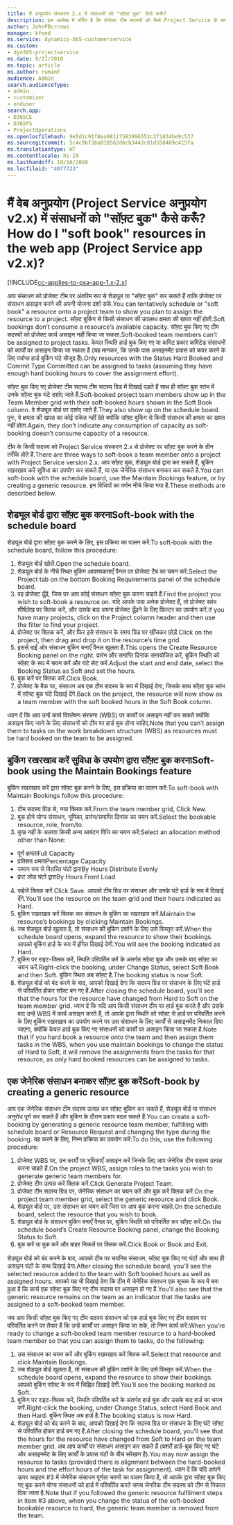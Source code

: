 ```yaml
---
title: मैं अनुप्रयोग संस्करण 2.x में संसाधनों को "सॉफ़्ट बुक" कैसे करूँ?
description: इस आलेख में वर्णित है कि प्रोजेक्ट टीम सदस्यों को कैसे Project Service के साथ सॉफ़्ट बुक किया जा सकता है.
author: JohnPBurrows
manager: kfend
ms.service: dynamics-365-customerservice
ms.custom:
- dyn365-projectservice
ms.date: 8/21/2018
ms.topic: article
ms.author: rumant
audience: Admin
search.audienceType:
- admin
- customizer
- enduser
search.app:
- D365CE
- D365PS
- ProjectOperations
ms.openlocfilehash: 9e5d1c91f8ea98117583996552c2f2834be9c537
ms.sourcegitcommit: 5c4c9bf3ba018562d6cb3443c01d550489c415fa
ms.translationtype: HT
ms.contentlocale: hi-IN
ms.lasthandoff: 10/16/2020
ms.locfileid: "4077723"
---
```

# <a name="how-do-i-soft-book-resources-in-the-web-app-project-service-app-v2x"></a><span data-ttu-id="adc21-103">मैं वेब अनुप्रयोग (Project Service अनुप्रयोग v2.x) में संसाधनों को "सॉफ़्ट बुक" कैसे करूँ?</span><span class="sxs-lookup"><span data-stu-id="adc21-103">How do I "soft book" resources in the web app (Project Service app v2.x)?</span></span>

[!INCLUDE[cc-applies-to-psa-app-1.x-2.x](../includes/cc-applies-to-psa-app-1x-2x.md)]

<span data-ttu-id="adc21-104">आप संसाधन को प्रोजेक्ट टीम पर अंतरिम रूप से शेड्यूल या "सॉफ़्ट बुक" कर सकते हैं ताकि प्रोजेक्ट पर संसाधन असाइन करने की अपनी योजना दर्शा सकें.</span><span class="sxs-lookup"><span data-stu-id="adc21-104">You can tentatively schedule or "soft book" a resource onto a project team to show you plan to assign the resource to a project.</span></span> <span data-ttu-id="adc21-105">सॉफ़्ट बुकिंग से किसी संसाधन की उपलब्ध क्षमता की खपत नहीं होती.</span><span class="sxs-lookup"><span data-stu-id="adc21-105">Soft bookings don’t consume a resource’s available capacity.</span></span> <span data-ttu-id="adc21-106">सॉफ़्ट बुक किए गए टीम सदस्यों को प्रोजेक्ट कार्य असाइन नहीं किया जा सकता.</span><span class="sxs-lookup"><span data-stu-id="adc21-106">Soft-booked team members can’t be assigned to project tasks.</span></span> <span data-ttu-id="adc21-107">केवल स्थिति हार्ड बुक किए गए या कमिट प्रकार कमिटेड संसाधनों को कार्यों पर असाइन किया जा सकता है (यह मानकर, कि उनके पास असाइनमेंट प्रयास को कवर करने के लिए पर्याप्त हार्ड बुकिंग घंटे मौजूद हैं).</span><span class="sxs-lookup"><span data-stu-id="adc21-107">Only resources with the Status Hard Booked and Commit Type Committed can be assigned to tasks (assuming they have enough hard booking hours to cover the assignment effort).</span></span>

<span data-ttu-id="adc21-108">सॉफ़्ट बुक किए गए प्रोजेक्ट टीम सदस्य टीम सदस्य ग्रिड में दिखाई पड़ते हैं साथ ही सॉफ़्ट बुक स्तंभ में उनके सॉफ़्ट बुक घंटे दर्शाए जाते हैं.</span><span class="sxs-lookup"><span data-stu-id="adc21-108">Soft-booked project team members show up in the Team Member grid with their soft-booked hours shown in the Soft Book column.</span></span> <span data-ttu-id="adc21-109">वे शेड्यूल बोर्ड पर दर्शाए जाते हैं.</span><span class="sxs-lookup"><span data-stu-id="adc21-109">They also show up on the schedule board.</span></span> <span data-ttu-id="adc21-110">पुनः, वे क्षमता की खपत का कोई संकेत नहीं देते क्योंकि सॉफ़्ट बुकिंग से किसी संसाधन की क्षमता का खपत नहीं होता.</span><span class="sxs-lookup"><span data-stu-id="adc21-110">Again, they don’t indicate any consumption of capacity as soft-booking doesn’t consume capacity of a resource.</span></span>

<span data-ttu-id="adc21-111">टीम के किसी सदस्य को Project Service संस्करण 2.x से प्रोजेक्ट पर सॉफ़्ट बुक करने के तीन तरीके होते हैं.</span><span class="sxs-lookup"><span data-stu-id="adc21-111">There are three ways to soft-book a team member onto a project with Project Service version 2.x.</span></span> <span data-ttu-id="adc21-112">आप सॉफ़्ट बुक, शेड्यूल बोर्ड द्वारा कर सकते हैं, बुकिंग रखरखाव करें सुविधा का उपयोग कर सकते हैं, या एक जेनेरिक संसाधन बनाकर कर सकते है.</span><span class="sxs-lookup"><span data-stu-id="adc21-112">You can soft-book with the schedule board, use the Maintain Bookings feature, or by creating a generic resource.</span></span> <span data-ttu-id="adc21-113">इन विधियों का वर्णन नीचे किया गया है.</span><span class="sxs-lookup"><span data-stu-id="adc21-113">These methods are described below.</span></span>

## <a name="soft-book-with-the-schedule-board"></a><span data-ttu-id="adc21-114">शेड्यूल बोर्ड द्वारा सॉफ़्ट बुक करना</span><span class="sxs-lookup"><span data-stu-id="adc21-114">Soft-book with the schedule board</span></span>

<span data-ttu-id="adc21-115">शेड्यूल बोर्ड द्वारा सॉफ़्ट बुक करने के लिए, इस प्रक्रिया का पालन करें:</span><span class="sxs-lookup"><span data-stu-id="adc21-115">To soft-book with the schedule board, follow this procedure:</span></span> 
1. <span data-ttu-id="adc21-116">शेड्यूल बोर्ड खोलें.</span><span class="sxs-lookup"><span data-stu-id="adc21-116">Open the schedule board.</span></span>
2. <span data-ttu-id="adc21-117">शेड्यूल बोर्ड के नीचे स्थित बुकिंग आवश्यकताएँ पैनल पर प्रोजेक्ट टैब का चयन करें.</span><span class="sxs-lookup"><span data-stu-id="adc21-117">Select the Project tab on the bottom Booking Requirements panel of the schedule board.</span></span>
3. <span data-ttu-id="adc21-118">वह प्रोजेक्ट ढूँढ़ें, जिस पर आप कोई संसाधन सॉफ़्ट बुक करना चाहते हैं.</span><span class="sxs-lookup"><span data-stu-id="adc21-118">Find the project you wish to soft-book a resource on.</span></span> <span data-ttu-id="adc21-119">यदि आपके पास अनेक प्रोजेक्ट हैं, तो प्रोजेक्ट स्तंभ शीर्षलेख पर क्लिक करें, और उसके बाद अपना प्रोजेक्ट ढूँढ़ने के लिए फ़िल्टर का उपयोग करें.</span><span class="sxs-lookup"><span data-stu-id="adc21-119">If you have many projects, click on the Project column header and then use the filter to find your project.</span></span>
4. <span data-ttu-id="adc21-120">प्रोजेक्ट पर क्लिक करें, और फिर इसे संसाधन के समय ग्रिड पर खींचकर छोड़ें.</span><span class="sxs-lookup"><span data-stu-id="adc21-120">Click on the project, then drag and drop it on the resource’s time grid.</span></span>
5. <span data-ttu-id="adc21-121">इससे दाईं ओर संसाधन बुकिंग बनाएँ पैनल खुलता है.</span><span class="sxs-lookup"><span data-stu-id="adc21-121">This opens the Create Resource Booking panel on the right.</span></span> <span data-ttu-id="adc21-122">प्रारंभ और समाप्ति दिनांक समायोजित करें, बुकिंग स्थिति को सॉफ़्ट के रूप में चयन करें और घंटे सेट करें.</span><span class="sxs-lookup"><span data-stu-id="adc21-122">Adjust the start and end date, select the Booking Status as Soft and set the hours.</span></span> 
6. <span data-ttu-id="adc21-123">बुक करें पर क्लिक करें.</span><span class="sxs-lookup"><span data-stu-id="adc21-123">Click Book.</span></span>
7. <span data-ttu-id="adc21-124">प्रोजेक्ट के बैक पर, संसाधन अब एक टीम सदस्य के रूप में दिखाई देगा, जिसके साथ सॉफ़्ट बुक स्तंभ में सॉफ़्ट बुक घंटे दिखाई देंगे.</span><span class="sxs-lookup"><span data-stu-id="adc21-124">Back on the project, the resource will now show as a team member with the soft booked hours in the Soft Book column.</span></span>

<span data-ttu-id="adc21-125">ध्यान दें कि आप उन्हें कार्य विश्लेषण संरचना (WBS) पर कार्यों पर असाइन नहीं कर सकते क्योंकि असाइन किए जाने के लिए संसाधनों को टीम पर हार्ड बुक होना चाहिए.</span><span class="sxs-lookup"><span data-stu-id="adc21-125">Note that you can’t assign them to tasks on the work breakdown structure (WBS) as resources must be hard booked on the team to be assigned.</span></span>

## <a name="soft-book-using-the-maintain-bookings-feature"></a><span data-ttu-id="adc21-126">बुकिंग रखरखाव करें सुविधा के उपयोग द्वारा सॉफ़्ट बुक करना</span><span class="sxs-lookup"><span data-stu-id="adc21-126">Soft-book using the Maintain Bookings feature</span></span>

<span data-ttu-id="adc21-127">बुकिंग रखरखाव करें द्वारा सॉफ़्ट बुक करने के लिए, इस प्रक्रिया का पालन करें:</span><span class="sxs-lookup"><span data-stu-id="adc21-127">To soft-book with Maintain Bookings follow this procedure:</span></span>
1. <span data-ttu-id="adc21-128">टीम सदस्य ग्रिड से, नया क्लिक करें.</span><span class="sxs-lookup"><span data-stu-id="adc21-128">From the team member grid, Click New.</span></span>
2. <span data-ttu-id="adc21-129">बुक होने योग्य संसाधन, भूमिका, प्रारंभ/समाप्ति दिनांक का चयन करें.</span><span class="sxs-lookup"><span data-stu-id="adc21-129">Select the bookable resource, role, from/to.</span></span>
3. <span data-ttu-id="adc21-130">कुछ नहीं के अलावा किसी अन्य आबंटन विधि का चयन करें:</span><span class="sxs-lookup"><span data-stu-id="adc21-130">Select an allocation method other than None:</span></span>
- <span data-ttu-id="adc21-131">पूर्ण क्षमता</span><span class="sxs-lookup"><span data-stu-id="adc21-131">Full Capacity</span></span>
- <span data-ttu-id="adc21-132">प्रतिशत क्षमता</span><span class="sxs-lookup"><span data-stu-id="adc21-132">Percentage Capacity</span></span>
- <span data-ttu-id="adc21-133">समान रूप से वितरित घंटों द्वारा</span><span class="sxs-lookup"><span data-stu-id="adc21-133">By Hours Distribute Evenly</span></span>
- <span data-ttu-id="adc21-134">फ़्रंट लोड घंटों द्वारा</span><span class="sxs-lookup"><span data-stu-id="adc21-134">By Hours Front Load</span></span>
4. <span data-ttu-id="adc21-135">सहेजें क्लिक करें.</span><span class="sxs-lookup"><span data-stu-id="adc21-135">Click Save.</span></span> <span data-ttu-id="adc21-136">आपको टीम ग्रिड पर संसाधन और उनके घंटे हार्ड के रूप में दिखाई देंगे.</span><span class="sxs-lookup"><span data-stu-id="adc21-136">You’ll see the resource on the team grid and their hours indicated as Hard.</span></span>
5. <span data-ttu-id="adc21-137">बुकिंग रखरखाव करें क्लिक कर संसाधन के बुकिंग का रखरखाव करें.</span><span class="sxs-lookup"><span data-stu-id="adc21-137">Maintain the resource’s bookings by clicking Maintain Bookings.</span></span>
6. <span data-ttu-id="adc21-138">जब शेड्यूल बोर्ड खुलता है, तो संसाधन की बुकिंग दर्शाने के लिए उसे विस्तृत करें.</span><span class="sxs-lookup"><span data-stu-id="adc21-138">When the schedule board opens, expand the resource to show their bookings.</span></span> <span data-ttu-id="adc21-139">आपको बुकिंग हार्ड के रूप में इंगित दिखाई देगी.</span><span class="sxs-lookup"><span data-stu-id="adc21-139">You will see the booking indicated as Hard.</span></span>
7. <span data-ttu-id="adc21-140">बुकिंग पर राइट-क्लिक करें, स्थिति परिवर्तित करें के अंतर्गत सॉफ़्ट बुक और उसके बाद सॉफ़्ट का चयन करें.</span><span class="sxs-lookup"><span data-stu-id="adc21-140">Right-click the booking, under Change Status, select Soft Book and then Soft.</span></span> <span data-ttu-id="adc21-141">बुकिंग स्थित अब सॉफ़्ट है.</span><span class="sxs-lookup"><span data-stu-id="adc21-141">The booking status is now Soft.</span></span>
8. <span data-ttu-id="adc21-142">शेड्यूल बोर्ड को बंद करने के बाद, आपको दिखाई देगा कि सदस्य ग्रिड पर संसाधन के लिए घंटे हार्ड से परिवर्तित होकर सॉफ़्ट बन गए हैं.</span><span class="sxs-lookup"><span data-stu-id="adc21-142">After closing the schedule board, you’ll see that the hours for the resource have changed from Hard to Soft on the team member grid.</span></span>
<span data-ttu-id="adc21-143">ध्यान दें कि यदि आप किसी संसाधन टीम पर हार्ड बुक करते हैं और उसके बाद उन्हें WBS में कार्य असाइन करते हैं, तो आपके द्वारा स्थिति को सॉफ़्ट से हार्ड पर परिवर्तित करने के लिए बुकिंग रखरखाव का उपयोग करने पर उस संसाधन के लिए कार्यों से असाइनमेंट निकाल दिया जाएगा, क्योंकि केवल हार्ड बुक किए गए संसाधनों को कार्यों पर असाइन किया जा सकता है.</span><span class="sxs-lookup"><span data-stu-id="adc21-143">Note that if you hard book a resource onto the team and then assign them tasks in the WBS, when you use maintain bookings to change the status of Hard to Soft, it will remove the assignments from the tasks for that resource, as only hard booked resources can be assigned to tasks.</span></span>

## <a name="soft-book-by-creating-a-generic-resource"></a><span data-ttu-id="adc21-144">एक जेनेरिक संसाधन बनाकर सॉफ़्ट बुक करें</span><span class="sxs-lookup"><span data-stu-id="adc21-144">Soft-book by creating a generic resource</span></span>

<span data-ttu-id="adc21-145">आप एक जेनेरिक संसाधन टीम सदस्य उत्पन्न कर सॉफ़्ट बुकिंग कर सकते हैं, शेड्यूल बोर्ड या संसाधन अनुरोध पूर्ण कर सकते हैं और बुकिंग के दौरान प्रकार बदल सकते हैं.</span><span class="sxs-lookup"><span data-stu-id="adc21-145">You can create a soft-booking by generating a generic resource team member, fulfilling with schedule board or Resource Request and changing the type during the booking.</span></span>
<span data-ttu-id="adc21-146">यह करने के लिए, निम्न प्रक्रिया का उपयोग करें:</span><span class="sxs-lookup"><span data-stu-id="adc21-146">To do this, use the following procedure:</span></span>

1. <span data-ttu-id="adc21-147">प्रोजेक्ट WBS पर, उन कार्यों पर भूमिकाएँ असाइन करें जिनके लिए आप जेनेरिक टीम सदस्य उत्पन्न करना चाहते हैं.</span><span class="sxs-lookup"><span data-stu-id="adc21-147">On the project WBS, assign roles to the tasks you wish to generate generic team members for.</span></span>
2. <span data-ttu-id="adc21-148">प्रोजेक्ट टीम उत्पन्न करें क्लिक करें.</span><span class="sxs-lookup"><span data-stu-id="adc21-148">Click Generate Project Team.</span></span>
3. <span data-ttu-id="adc21-149">प्रोजेक्ट टीम सदस्य ग्रिड पर, जेनेरिक संसाधन का चयन करें और बुक करें क्लिक करें.</span><span class="sxs-lookup"><span data-stu-id="adc21-149">On the project team member grid, select the generic resource and click Book.</span></span>
4. <span data-ttu-id="adc21-150">शेड्यूल बोर्ड पर, उस संसाधन का चयन करें जिस पर आप बुक करना चाहते.</span><span class="sxs-lookup"><span data-stu-id="adc21-150">On the schedule board, select the resource that you wish to book.</span></span>
5. <span data-ttu-id="adc21-151">शेड्यूल बोर्ड के संसाधन बुकिंग बनाएँ पैनल पर, बुकिंग स्थिति को परिवर्तित कर सॉफ़्ट करें.</span><span class="sxs-lookup"><span data-stu-id="adc21-151">On the schedule board’s Create Resource Booking panel, change the Booking Status to Soft.</span></span>
6. <span data-ttu-id="adc21-152">बुक करें या बुक करें और बाहर निकलें पर क्लिक करें.</span><span class="sxs-lookup"><span data-stu-id="adc21-152">Click Book or Book and Exit.</span></span>

<span data-ttu-id="adc21-153">शेड्यूल बोर्ड को बंद करने के बाद, आपको टीम पर चयनित संसाधन, सॉफ़्ट बुक किए गए घंटों और साथ ही असाइन घंटों के साथ दिखाई देगा.</span><span class="sxs-lookup"><span data-stu-id="adc21-153">After closing the schedule board, you’ll see the selected resource added to the team with Soft booked hours as well as assigned hours.</span></span> <span data-ttu-id="adc21-154">आपको यह भी दिखाई देगा कि टीम में जेनेरिक संसाधन एक सूचक के रूप में बना हुआ है कि कार्य एक सॉफ़्ट बुक किए गए टीम सदस्य पर असाइन हो गए हैं.</span><span class="sxs-lookup"><span data-stu-id="adc21-154">You’ll also see that the generic resource remains on the team as an indicator that the tasks are assigned to a soft-booked team member.</span></span>

<span data-ttu-id="adc21-155">जब आप किसी सॉफ़्ट बुक किए गए टीम सदस्य संसाधन को एक हार्ड बुक किए गए टीम सदस्य पर परिवर्तित करने पर तैयार हैं कि उन्हें कार्यों पर असाइन किया जा सके, तो निम्न कार्य करें:</span><span class="sxs-lookup"><span data-stu-id="adc21-155">When you’re ready to change a soft-booked team member resource to a hard-booked team member so that you can assign them to tasks, do the following:</span></span>

1. <span data-ttu-id="adc21-156">उस संसाधन का चयन करें और बुकिंग रखरखाव करें क्लिक करें.</span><span class="sxs-lookup"><span data-stu-id="adc21-156">Select that resource and click Maintain Bookings.</span></span>
2. <span data-ttu-id="adc21-157">जब शेड्यूल बोर्ड खुलता है, तो संसाधन की बुकिंग दर्शाने के लिए उसे विस्तृत करें.</span><span class="sxs-lookup"><span data-stu-id="adc21-157">When the schedule board opens, expand the resource to show their bookings.</span></span> <span data-ttu-id="adc21-158">आपको बुकिंग सॉफ़्ट के रूप में चिह्नित दिखाई देगी.</span><span class="sxs-lookup"><span data-stu-id="adc21-158">You’ll see the booking marked as Soft.</span></span>
3. <span data-ttu-id="adc21-159">बुकिंग पर राइट-क्लिक करें, स्थिति परिवर्तित करें के अंतर्गत हार्ड बुक और उसके बाद हार्ड का चयन करें.</span><span class="sxs-lookup"><span data-stu-id="adc21-159">Right-click the booking, under Change Status, select Hard Book and then Hard.</span></span> <span data-ttu-id="adc21-160">बुकिंग स्थित अब हार्ड है.</span><span class="sxs-lookup"><span data-stu-id="adc21-160">The booking status is now Hard.</span></span>
4. <span data-ttu-id="adc21-161">शेड्यूल बोर्ड को बंद करने के बाद, आपको दिखाई देगा कि सदस्य ग्रिड पर संसाधन के लिए घंटे सॉफ़्ट से परिवर्तित होकर हार्ड बन गए हैं.</span><span class="sxs-lookup"><span data-stu-id="adc21-161">After closing the schedule board, you’ll see that the hours for the resource have changed from Soft to Hard on the team member grid.</span></span> <span data-ttu-id="adc21-162">अब आप कार्यों पर संसाधन असाइन कर सकते हैं (बशर्ते हार्ड-बुक किए गए घंटे और असाइनमेंट के लिए कार्यों के प्रयास घंटों के बीच संरेखण है).</span><span class="sxs-lookup"><span data-stu-id="adc21-162">You may now assign the resource to tasks (provided there is alignment between the hard-booked hours and the effort hours of the task for assignment).</span></span> <span data-ttu-id="adc21-163">ध्यान दें कि यदि आपने ऊपर आइटम #3 में जेनेरिक संसाधन पूर्णता चरणों का पालन किया है, तो आपके द्वारा सॉफ़्ट बुक किए गए बुक करने योग्य संसाधनों को हार्ड में परिवर्तित करते समय जेनरिक टीम सदस्य को टीम से निकाल दिया जाता है.</span><span class="sxs-lookup"><span data-stu-id="adc21-163">Note that if you followed the generic resource fulfilment steps in item #3 above, when you change the status of the soft-booked bookable resource to hard, the generic team member is removed from the team.</span></span>
